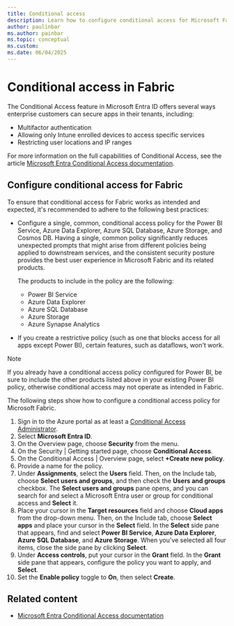 ```yaml
---
title: Conditional access
description: Learn how to configure conditional access for Microsoft Fabric.
author: paulinbar
ms.author: painbar
ms.topic: conceptual
ms.custom:
ms.date: 06/04/2025
---
```


# Conditional access in Fabric

The Conditional Access feature in Microsoft Entra ID offers several ways enterprise customers can secure apps in their tenants, including:

- Multifactor authentication
- Allowing only Intune enrolled devices to access specific services
- Restricting user locations and IP ranges

For more information on the full capabilities of Conditional Access, see the article [Microsoft Entra Conditional Access documentation](/entra/identity/conditional-access/).

## Configure conditional access for Fabric

To ensure that conditional access for Fabric works as intended and expected, it's recommended to adhere to the following best practices:

* Configure a single, common, conditional access policy for the Power BI Service, Azure Data Explorer, Azure SQL Database, Azure Storage, and Cosmos DB. Having a single, common policy significantly reduces unexpected prompts that might arise from different policies being applied to downstream services, and the consistent security posture provides the best user experience in Microsoft Fabric and its related products.

  The products to include in the policy are the following:

  * Power BI Service
  * Azure Data Explorer
  * Azure SQL Database
  * Azure Storage
  * Azure Synapse Analytics

* If you create a restrictive policy (such as one that blocks access for all apps except Power BI), certain features, such as dataflows, won't work.

> [!NOTE]
> If you already have a conditional access policy configured for Power BI, be sure to include the other products listed above in your existing Power BI policy, otherwise conditional access may not operate as intended in Fabric.

The following steps show how to configure a conditional access policy for Microsoft Fabric.

1. Sign in to the Azure portal as at least a [Conditional Access Administrator](/entra/identity/role-based-access-control/permissions-reference#conditional-access-administrator).
1. Select **Microsoft Entra ID**.
1. On the Overview page, choose **Security** from the menu.
1. On the Security | Getting started page, choose **Conditional Access**.
1. On the Conditional Access | Overview page, select **+Create new policy**.
1. Provide a name for the policy.
1. Under **Assignments**, select the **Users** field. Then, on the Include tab, choose **Select users and groups**, and then check the **Users and groups** checkbox. The **Select users and groups** pane opens, and you can search for and select a Microsoft Entra user or group for conditional access and **Select** it.
1. Place your cursor in the **Target resources** field and choose **Cloud apps** from the drop-down menu. Then, on the Include tab, choose **Select apps** and place your cursor in the **Select** field. In the **Select** side pane that appears, find and select **Power BI Service**, **Azure Data Explorer**, **Azure SQL Database**, and **Azure Storage**. When you've selected all four items, close the side pane by clicking **Select**.
1. Under **Access controls**, put your cursor in the **Grant** field. In the **Grant** side pane that appears, configure the policy you want to apply, and **Select**.
1. Set the **Enable policy** toggle to **On**, then select **Create**.

## Related content

* [Microsoft Entra Conditional Access documentation](/entra/identity/conditional-access/)
